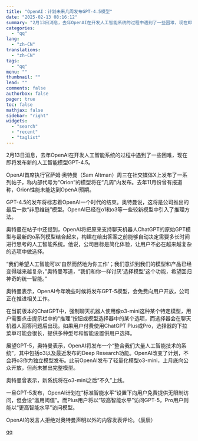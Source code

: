 ```yaml
---
title: "OpenAI：计划未来几周发布GPT-4.5模型"
date: "2025-02-13 08:16:12"
summary: "2月13日消息，去年OpenAI在开发人工智能系统的过程中遇到了一些困难，现在即将发布新的人工智能..."
categories:
  - "qq"
lang:
  - "zh-CN"
translations:
  - "zh-CN"
tags:
  - "qq"
menu: ""
thumbnail: ""
lead: ""
comments: false
authorbox: false
pager: true
toc: false
mathjax: false
sidebar: "right"
widgets:
  - "search"
  - "recent"
  - "taglist"
---
```


2月13日消息，去年OpenAI在开发人工智能系统的过程中遇到了一些困难，现在即将发布新的人工智能模型GPT-4.5。

OpenAI首席执行官萨姆·奥特曼（Sam Altman）周三在社交媒体X上发布了一系列帖子，称内部代号为“Orion”的模型将在“几周”内发布。去年11月份曾有报道称，Orion性能未能达到OpenAI预期。

GPT-4.5的发布将标志着OpenAI一个时代的结束。奥特曼说，这将是公司推出的最后一款“非思维链”模型。OpenAI已经在o1和o3等一些较新模型中引入了推理方法。

奥特曼在帖子中还提到，OpenAI将把原来支持聊天机器人ChatGPT的原始GPT模型与最新的o系列模型结合起来，构建在给出答案之前能够自动决定需要多长时间进行思考的人工智能系统。他说，公司目标是简化体验，让用户不必在越来越复杂的选项中做选择。

“我们希望人工智能可以’自然而然地为你工作’；我们意识到我们的模型和产品已经变得越来越复杂，”奥特曼写道，“我们和你一样讨厌'选择模型'这个功能，希望回归神奇的统一智能。”

奥特曼表示，OpenAI今年晚些时候将发布GPT-5模型，会免费向用户开放，公司正在推进相关工作。

在当前版本的ChatGPT中，强制聊天机器人使用像o3-mini这种某个特定模型，用户需要点击提示栏中的“推理”按钮或模型选择器中的某个选项，而选择器会在聊天机器人回答问题后出现。如果用户付费使用ChatGPT Plus或Pro，选择器的下拉菜单可能会很长，提供多种型号和智能设置供用户选择。

展望GPT-5，奥特曼表示，OpenAI将发布一个“整合我们大量人工智能技术的系统”，其中包括o3以及最近发布的Deep Research功能。OpenAI改变了计划，不会将o3作为独立模型发布。此前OpenAI发布了轻量化模型o3-mini，上月底向公众开放，但尚未推出完整模型。

奥特曼曾表示，新系统将在o3-mini之后“不久”上线。

一旦GPT-5发布，OpenAI计划在“标准智能水平”设置下向用户免费提供无限制访问，但会设“滥用阈值”。而Plus用户将以“较高智能水平”访问GPT-5，Pro用户则能以“更高智能水平”访问模型。

OpenAI的发言人拒绝对奥特曼声明以外的内容发表评论。（辰辰）

[qq](https://new.qq.com/rain/a/20250213A019O200)
